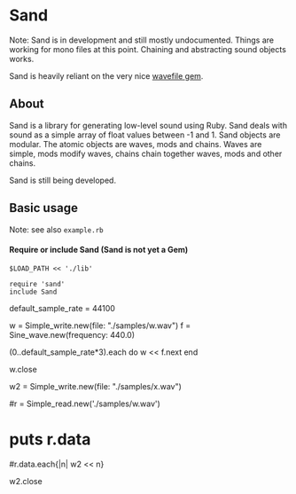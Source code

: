 # Sand

Note: Sand is in development and still mostly undocumented. Things are working for mono files at this point. Chaining and abstracting sound objects works.

Sand is heavily reliant on the very nice [wavefile gem](https://github.com/jstrait/wavefile).

## About

Sand is a library for generating low-level sound using Ruby. Sand deals with sound as a simple array of float values between -1 and 1. Sand objects are modular. The atomic objects are waves, mods and chains. Waves are simple, mods modify waves, chains chain together waves, mods and other chains.

Sand is still being developed.

## Basic usage

Note: see also `example.rb`

#### Require or include Sand (Sand is not yet a Gem)

```
$LOAD_PATH << './lib'

require 'sand'
include Sand
```

default_sample_rate = 44100

w = Simple_write.new(file: "./samples/w.wav")
f = Sine_wave.new(frequency: 440.0)

(0..default_sample_rate*3).each do
	w << f.next
end

w.close

w2 = Simple_write.new(file: "./samples/x.wav")

#r = Simple_read.new('./samples/w.wav')

# puts r.data

#r.data.each{|n| w2 << n}

w2.close